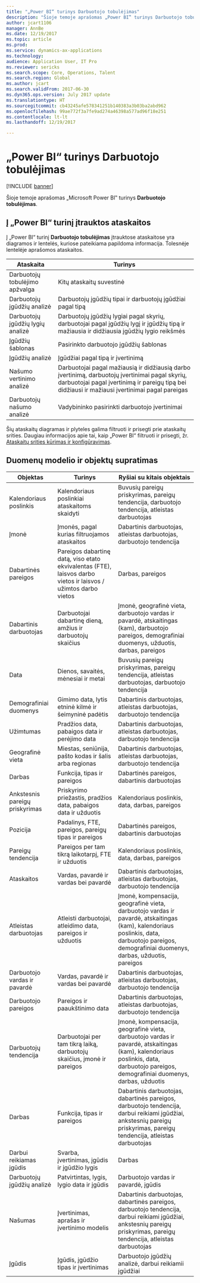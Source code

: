 ```yaml
---
title: "„Power BI“ turinys Darbuotojo tobulėjimas"
description: "Šioje temoje aprašomas „Power BI‟ turinys Darbuotojo tobulėjimas."
author: jcart1106
manager: AnnBe
ms.date: 12/19/2017
ms.topic: article
ms.prod: 
ms.service: dynamics-ax-applications
ms.technology: 
audience: Application User, IT Pro
ms.reviewer: sericks
ms.search.scope: Core, Operations, Talent
ms.search.region: Global
ms.author: jcart
ms.search.validFrom: 2017-06-30
ms.dyn365.ops.version: July 2017 update
ms.translationtype: HT
ms.sourcegitcommit: cb43245afe578341251b140383a3b03ba2abd962
ms.openlocfilehash: 99ae772f3a7fe9ad274a46398a577ad96f18e251
ms.contentlocale: lt-lt
ms.lasthandoff: 12/19/2017

---
```


# <a name="employee-development-power-bi-content"></a>„Power BI“ turinys Darbuotojo tobulėjimas

[!INCLUDE [banner](../includes/banner.md)]

Šioje temoje aprašomas „Microsoft Power BI‟ turinys **Darbuotojo tobulėjimas**.

## <a name="reports-that-are-included-in-the-power-bi-content"></a>Į „Power BI“ turinį įtrauktos ataskaitos
Į „Power BI“ turinį **Darbuotojo tobulėjimas** įtrauktose ataskaitose yra diagramos ir lentelės, kuriose pateikiama papildoma informacija. Tolesnėje lentelėje aprašomos ataskaitos.

| Ataskaita                        | Turinys |
|-------------------------------|----------|
| Darbuotojų tobulėjimo apžvalga | Kitų ataskaitų suvestinė |
| Darbuotojų įgūdžių analizė       | Darbuotojų įgūdžių tipai ir darbuotojų įgūdžiai pagal tipą |
| Darbuotojų įgūdžių lygių analizė | Darbuotojų įgūdžių lygiai pagal skyrių, darbuotojai pagal įgūdžių lygį ir įgūdžių tipą ir mažiausia ir didžiausia įgūdžių lygio reikšmės |
| Įgūdžių šablonas                 | Pasirinkto darbuotojo įgūdžių šablonas |
| Įgūdžių analizė                | Įgūdžiai pagal tipą ir įvertinimą |
| Našumo vertinimo analizė   | Darbuotojai pagal mažiausią ir didžiausią darbo įvertinimą, darbuotojų įvertinimai pagal skyrių, darbuotojai pagal įvertinimą ir pareigų tipą bei didžiausi ir mažiausi įvertinimai pagal pareigas  |
| Darbuotojų našumo analizė | Vadybininko pasirinkti darbuotojo įvertinimai |

Šių ataskaitų diagramas ir plyteles galima filtruoti ir prisegti prie ataskaitų srities. Daugiau informacijos apie tai, kaip „Power BI“ filtruoti ir prisegti, žr. [Ataskaitų srities kūrimas ir konfigūravimas](https://powerbi.microsoft.com/en-us/guided-learning/powerbi-learning-4-2-create-configure-dashboards).

## <a name="understanding-the-data-model-and-entities"></a>Duomenų modelio ir objektų supratimas

| Objektas                   | Turinys                                                                                                   | Ryšiai su kitais objektais |
|--------------------------|------------------------------------------------------------------------------------------------------------|-----------------------------------|
| Kalendoriaus poslinkis          | Kalendoriaus poslinkiai ataskaitoms skaidyti                                                                          | Buvusių pareigų priskyrimas, pareigų tendencija, darbuotojo tendencija, atleistas darbuotojas 
| Įmonė                  | Įmonės, pagal kurias filtruojamos ataskaitos                                                                             | Dabartinis darbuotojas, atleistas darbuotojas, darbuotojo tendencija |
| Dabartinės pareigos         | Pareigos dabartinę datą, viso etato ekvivalentas (FTE), laisvos darbo vietos ir laisvos / užimtos darbo vietos | Darbas, pareigos |
| Dabartinis darbuotojas         | Darbuotojai dabartinę dieną, amžius ir darbuotojų skaičius                                                         | Įmonė, geografinė vieta, darbuotojo vardas ir pavardė, atskaitingas (kam), darbuotojo pareigos, demografiniai duomenys, užduotis, darbas, pareigos |
| Data                     | Dienos, savaitės, mėnesiai ir metai                                                                             | Buvusių pareigų priskyrimas, pareigų tendencija, atleistas darbuotojas, darbuotojo tendencija |
| Demografiniai duomenys             | Gimimo data, lytis etninė kilmė ir šeimyninė padėtis                                                   | Dabartinis darbuotojas, atleistas darbuotojas, darbuotojo tendencija |
| Užimtumas               | Pradžios data, pabaigos data ir perėjimo data                                                                  | Dabartinis darbuotojas, atleistas darbuotojas, darbuotojo tendencija |
| Geografinė vieta      | Miestas, seniūnija, pašto kodas ir šalis arba regionas                                                           | Dabartinis darbuotojas, atleistas darbuotojas, darbuotojo tendencija |
| Darbas                      | Funkcija, tipas ir pareigos                                                                                  | Dabartinės pareigos, dabartinis darbuotojas |
| Ankstesnis pareigų priskyrimas | Priskyrimo priežastis, pradžios data, pabaigos data ir užduotis                                                           | Kalendoriaus poslinkis, data, darbas, pareigos |
| Pozicija                 | Padalinys, FTE, pareigos, pareigų tipas ir pareigos                                                        | Dabartinės pareigos, dabartinis darbuotojas |
| Pareigų tendencija           | Pareigos per tam tikrą laikotarpį, FTE ir užduotis                                                                          | Kalendoriaus poslinkis, data, darbas, pareigos |
| Ataskaitos               | Vardas, pavardė ir vardas bei pavardė                                                                       | Dabartinis darbuotojas, atleistas darbuotojas, darbuotojo tendencija |
| Atleistas darbuotojas      | Atleisti darbuotojai, atleidimo data, pareigos ir užduotis                                             | Įmonė, kompensacija, geografinė vieta, darbuotojo vardas ir pavardė, atskaitingas (kam), kalendoriaus poslinkis, data, darbuotojo pareigos, demografiniai duomenys, darbas, užduotis, pareigos |
| Darbuotojo vardas ir pavardė            | Vardas, pavardė ir vardas bei pavardė                                                                       | Dabartinis darbuotojas, atleistas darbuotojas, darbuotojo tendencija |
| Darbuotojo pareigos           | Pareigos ir paaukštinimo data                                                                                   | Dabartinis darbuotojas, atleistas darbuotojas, darbuotojo tendencija |
| Darbuotojų tendencija           | Darbuotojai per tam tikrą laiką, darbuotojų skaičius, įmonė ir pareigos                                                        | Įmonė, kompensacija, geografinė vieta, darbuotojo vardas ir pavardė, atskaitingas (kam), kalendoriaus poslinkis, data, darbuotojo pareigos, demografiniai duomenys, darbas, užduotis |
| Darbas                      | Funkcija, tipas ir pareigos                                                                                      | Dabartinis darbuotojas, dabartinės pareigos, darbuotojo tendencija, darbui reikiami įgūdžiai, ankstesnių pareigų priskyrimas, pareigų tendencija, atleistas darbuotojas |
| Darbui reikiamas įgūdis      | Svarba, įvertinimas, įgūdis ir įgūdžio lygis                                                                 | Darbas |
| Darbuotojų įgūdžių analizė  | Patvirtintas, lygis, lygio data ir įgūdis                                                                    | Darbuotojo vardas ir pavardė, įgūdis |  
| Našumas              | Įvertinimas, aprašas ir įvertinimo modelis                                                                      | Dabartinis darbuotojas, dabartinės pareigos, darbuotojo tendencija, darbui reikiami įgūdžiai, ankstesnių pareigų priskyrimas, pareigų tendencija, atleistas darbuotojas |
|  Įgūdis                   | Įgūdis, įgūdžio tipas ir įvertinimas                                                                              | Darbuotojo įgūdžių analizė, darbui reikiamii įgūdžiai |                                                                                                                        


